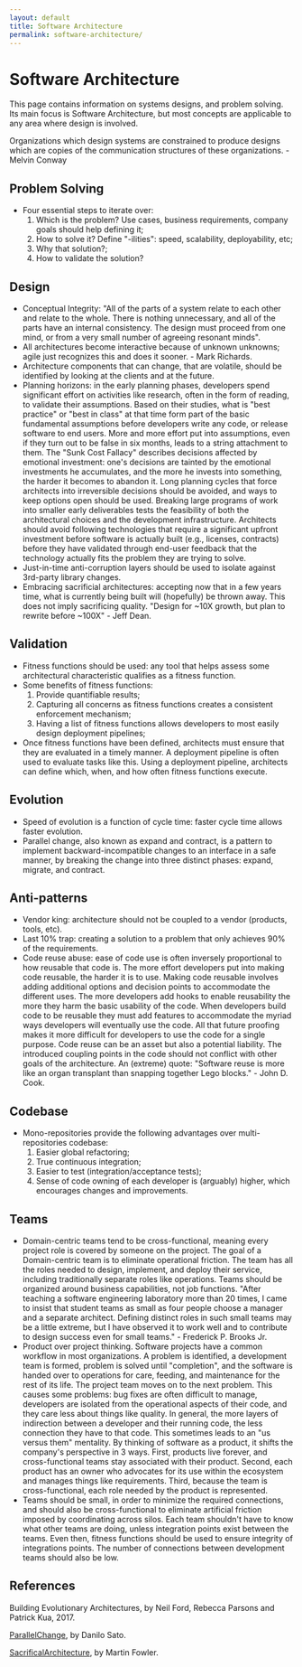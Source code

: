 ```yaml
---
layout: default
title: Software Architecture
permalink: software-architecture/
---
```


# Software Architecture

This page contains information on systems designs, and problem solving. Its main focus is Software Architecture, but most concepts are applicable to any area where design is involved.

Organizations which design systems are constrained to produce designs which are copies of the communication structures of these organizations. - Melvin Conway

## Problem Solving

- Four essential steps to iterate over:
  1. Which is the problem? Use cases, business requirements, company goals should help defining it;
  2. How to solve it? Define "-ilities": speed, scalability, deployability, etc;
  3. Why that solution?;
  4. How to validate the solution?

## Design

- Conceptual Integrity: "All of the parts of a system relate to each other and relate to the whole. There is nothing unnecessary, and all of the parts have an internal consistency. The design must proceed from one mind, or from a very small number of agreeing resonant minds".
- All architectures become interactive because of unknown unknowns; agile just recognizes this and does it sooner. - Mark Richards.
- Architecture components that can change, that are volatile, should be identified by looking at the clients and at the future.
- Planning horizons: in the early planning phases, developers spend significant effort on activities like research, often in the form of reading, to validate their assumptions. Based on their studies, what is "best practice" or "best in class" at that time form part of the basic fundamental assumptions before developers write any code, or release software to end users. More and more effort put into assumptions, even if they turn out to be false in six months, leads to a string attachment to them. The "Sunk Cost Fallacy" describes decisions affected by emotional investment: one's decisions are tainted by the emotional investments he accumulates, and the more he invests into something, the harder it becomes to abandon it. Long planning cycles that force architects into irreversible decisions should be avoided, and ways to keep options open should be used. Breaking large programs of work into smaller early deliverables tests the feasibility of both the architectural choices and the development infrastructure. Architects should avoid following technologies that require a significant upfront investment before software is actually built (e.g., licenses, contracts) before they have validated through end-user feedback that the technology actually fits the problem they are trying to solve.
- Just-in-time anti-corruption layers should be used to isolate against 3rd-party library changes.
- Embracing sacrificial architectures: accepting now that in a few years time, what is currently being built will (hopefully) be thrown away. This does not imply sacrificing quality. "Design for ~10X growth, but plan to rewrite before ~100X" - Jeff Dean.

## Validation

- Fitness functions should be used: any tool that helps assess some architectural characteristic qualifies as a fitness function.
- Some benefits of fitness functions:
  1. Provide quantifiable results;
  2. Capturing all concerns as fitness functions creates a consistent enforcement mechanism;
  3. Having a list of fitness functions allows developers to most easily design deployment pipelines;
- Once fitness functions have been defined, architects must ensure that they are evaluated in a timely manner. A deployment pipeline is often used to evaluate tasks like this. Using a deployment pipeline, architects can define which, when, and how often fitness functions execute.

## Evolution

- Speed of evolution is a function of cycle time: faster cycle time allows faster evolution.
- Parallel change, also known as expand and contract, is a pattern to implement backward-incompatible changes to an interface in a safe manner, by breaking the change into three distinct phases: expand, migrate, and contract.

## Anti-patterns

- Vendor king: architecture should not be coupled to a vendor (products, tools, etc).
- Last 10% trap: creating a solution to a problem that only achieves 90% of the requirements.
- Code reuse abuse: ease of code use is often inversely proportional to how reusable that code is. The more effort developers put into making code reusable, the harder it is to use. Making code reusable involves adding additional options and decision points to accommodate the different uses. The more developers add hooks to enable reusability the more they harm the basic usability of the code. When developers build code to be reusable they must add features to accommodate the myriad ways developers will eventually use the code. All that future proofing makes it more difficult for developers to use the code for a single purpose. Code reuse can be an asset but also a potential liability. The introduced coupling points in the code should not conflict with other goals of the architecture. An (extreme) quote: "Software reuse is more like an organ transplant than snapping together Lego blocks." - John D. Cook.

## Codebase

- Mono-repositories provide the following advantages over multi-repositories codebase:
  1. Easier global refactoring;
  2. True continuous integration;
  3. Easier to test (integration/acceptance tests);
  4. Sense of code owning of each developer is (arguably) higher, which encourages changes and improvements.

## Teams

- Domain-centric teams tend to be cross-functional, meaning every project role is covered by someone on the project. The goal of a Domain-centric team is to eliminate operational friction. The team has all the roles needed to design, implement, and deploy their service, including traditionally separate roles like operations. Teams should be organized around business capabilities, not job functions. "After teaching a software engineering laboratory more than 20 times, I came to insist that student teams as small as four people choose a manager and a separate architect. Defining distinct roles in such small teams may be a little extreme, but I have observed it to work well and to contribute to design success even for small teams." - Frederick P. Brooks Jr.
- Product over project thinking. Software projects have a common workflow in most organizations. A problem is identified, a development team is formed, problem is solved until "completion", and the software is handed over to operations for care, feeding, and maintenance for the rest of its life. The project team moves on to the next problem. This causes some problems: bug fixes are often difficult to manage, developers are isolated from the operational aspects of their code, and they care less about things like quality. In general, the more layers of indirection between a developer and their running code, the less connection they have to that code. This sometimes leads to an "us versus them" mentality. By thinking of software as a product, it shifts the company's perspective in 3 ways. First, products live forever, and cross-functional teams stay associated with their product. Second, each product has an owner who advocates for its use within the ecosystem and manages things like requirements. Third, because the team is cross-functional, each role needed by the product is represented.
- Teams should be small, in order to minimize the required connections, and should also be cross-functional to eliminate artificial friction imposed by coordinating across silos. Each team shouldn't have to know what other teams are doing, unless integration points exist between the teams. Even then, fitness functions should be used to ensure integrity of integrations points. The number of connections between development teams should also be low.

## References

Building Evolutionary Architectures, by Neil Ford, Rebecca Parsons and Patrick Kua, 2017.

[ParallelChange](https://martinfowler.com/bliki/ParallelChange.html), by Danilo Sato.

[SacrificalArchitecture](https://martinfowler.com/bliki/SacrificialArchitecture.html), by Martin Fowler.
